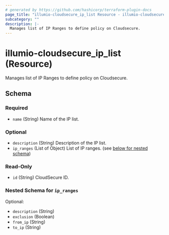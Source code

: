 ```yaml
---
# generated by https://github.com/hashicorp/terraform-plugin-docs
page_title: "illumio-cloudsecure_ip_list Resource - illumio-cloudsecure"
subcategory: ""
description: |-
  Manages list of IP Ranges to define policy on Cloudsecure.
---
```


# illumio-cloudsecure_ip_list (Resource)

Manages list of IP Ranges to define policy on Cloudsecure.



<!-- schema generated by tfplugindocs -->
## Schema

### Required

- `name` (String) Name of the IP list.

### Optional

- `description` (String) Description of the IP list.
- `ip_ranges` (List of Object) List of IP ranges. (see [below for nested schema](#nestedatt--ip_ranges))

### Read-Only

- `id` (String) CloudSecure ID.

<a id="nestedatt--ip_ranges"></a>
### Nested Schema for `ip_ranges`

Optional:

- `description` (String)
- `exclusion` (Boolean)
- `from_ip` (String)
- `to_ip` (String)
